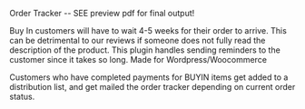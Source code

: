 Order Tracker -- SEE preview pdf for final output!

Buy In customers will have to wait 4-5 weeks for their order to arrive. 
This can be detrimental to our reviews if someone does not fully read the description of the product. 
This plugin handles sending reminders to the customer since it takes so long. 
Made for Wordpress/Woocommerce

Customers who have completed payments for BUYIN items get added to a distribution list, and get mailed the order tracker depending on current order status.
